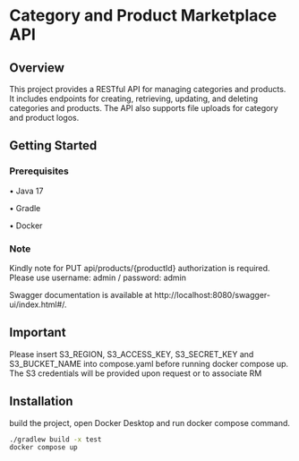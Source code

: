 # Category and Product Marketplace API

## Overview
This project provides a RESTful API for managing categories and products. It includes endpoints for creating, retrieving, 
updating, and deleting categories and products. The API also supports file uploads for category and product logos.

## Getting Started

### Prerequisites
•  Java 17

•  Gradle

• Docker

### Note

Kindly note for PUT api/products/{productId} authorization is required.
Please use username: admin / password: admin

Swagger documentation is available at
http://localhost:8080/swagger-ui/index.html#/.

## Important
Please insert S3_REGION, S3_ACCESS_KEY, S3_SECRET_KEY and S3_BUCKET_NAME into compose.yaml before running docker compose up. 
The S3 credentials will be provided upon request or to associate RM

## Installation

build the project, open Docker Desktop and run docker compose command.
```bash
./gradlew build -x test    
docker compose up

